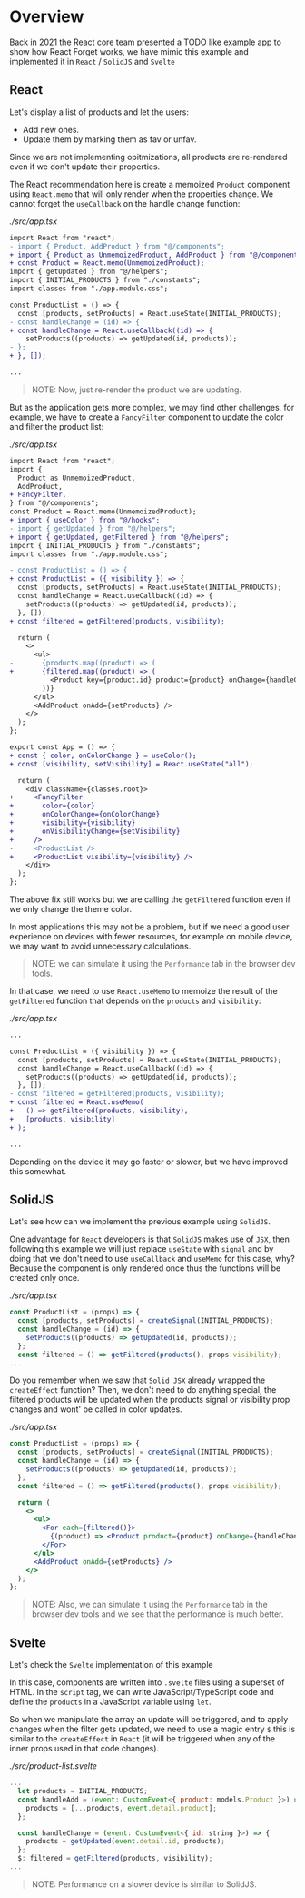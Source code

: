 # Overview

Back in 2021 the React core team presented a TODO like example app to show how React Forget works, we have mimic this example and implemented it in `React` / `SolidJS` and `Svelte`

## React

Let's display a list of products and let the users:

- Add new ones.
- Update them by marking them as fav or unfav.

Since we are not implementing opitmizations, all products are re-rendered even if we don't update their properties.

The React recommendation here is create a memoized `Product` component using `React.memo` that will only render when the properties change. We cannot forget the `useCallback` on the handle change function:

_./src/app.tsx_

```diff
import React from "react";
- import { Product, AddProduct } from "@/components";
+ import { Product as UnmemoizedProduct, AddProduct } from "@/components";
+ const Product = React.memo(UnmemoizedProduct);
import { getUpdated } from "@/helpers";
import { INITIAL_PRODUCTS } from "./constants";
import classes from "./app.module.css";

const ProductList = () => {
  const [products, setProducts] = React.useState(INITIAL_PRODUCTS);
- const handleChange = (id) => {
+ const handleChange = React.useCallback((id) => {
    setProducts((products) => getUpdated(id, products));
- };
+ }, []);

...
```

> NOTE: Now, just re-render the product we are updating.

But as the application gets more complex, we may find other challenges, for example, we have to create a `FancyFilter` component to update the color and filter the product list:

_./src/app.tsx_

```diff
import React from "react";
import {
  Product as UnmemoizedProduct,
  AddProduct,
+ FancyFilter,
} from "@/components";
const Product = React.memo(UnmemoizedProduct);
+ import { useColor } from "@/hooks";
- import { getUpdated } from "@/helpers";
+ import { getUpdated, getFiltered } from "@/helpers";
import { INITIAL_PRODUCTS } from "./constants";
import classes from "./app.module.css";

- const ProductList = () => {
+ const ProductList = ({ visibility }) => {  
  const [products, setProducts] = React.useState(INITIAL_PRODUCTS);
  const handleChange = React.useCallback((id) => {
    setProducts((products) => getUpdated(id, products));
  }, []);
+ const filtered = getFiltered(products, visibility);

  return (
    <>
      <ul>
-       {products.map((product) => (
+       {filtered.map((product) => (
          <Product key={product.id} product={product} onChange={handleChange} />
        ))}
      </ul>
      <AddProduct onAdd={setProducts} />
    </>
  );
};

export const App = () => {
+ const { color, onColorChange } = useColor();
+ const [visibility, setVisibility] = React.useState("all");

  return (
    <div className={classes.root}>
+     <FancyFilter
+       color={color}
+       onColorChange={onColorChange}
+       visibility={visibility}
+       onVisibilityChange={setVisibility}
+     />
-     <ProductList />
+     <ProductList visibility={visibility} />
    </div>
  );
};

```

The above fix still works but we are calling the `getFiltered` function even if we only change the theme color.

In most applications this may not be a problem, but if we need a good user experience on devices with fewer resources, for example on mobile device, we may want to avoid unnecessary calculations.

> NOTE: we can simulate it using the `Performance` tab in the browser dev tools.

In that case, we need to use `React.useMemo` to memoize the result of the `getFiltered` function that depends on the `products` and `visibility`:

_./src/app.tsx_

```diff
...

const ProductList = ({ visibility }) => {
  const [products, setProducts] = React.useState(INITIAL_PRODUCTS);
  const handleChange = React.useCallback((id) => {
    setProducts((products) => getUpdated(id, products));
  }, []);
- const filtered = getFiltered(products, visibility);
+ const filtered = React.useMemo(
+   () => getFiltered(products, visibility),
+   [products, visibility]
+ );

...

```

Depending on the device it may go faster or slower, but we have improved this somewhat.

## SolidJS

Let's see how can we implement the previous example using `SolidJS`.

One advantage for `React` developers is that `SolidJS` makes use of `JSX`, then following this example we will just replace `useState` with `signal` and by doing that we don't need to use `useCallback` and `useMemo` for this case, why? Because the component is only rendered once thus the functions will be created only once.

_./src/app.tsx_

```jsx
const ProductList = (props) => {
  const [products, setProducts] = createSignal(INITIAL_PRODUCTS);
  const handleChange = (id) => {
    setProducts((products) => getUpdated(id, products));
  };
  const filtered = () => getFiltered(products(), props.visibility);
...

```

Do you remember when we saw that `Solid JSX` already wrapped the `createEffect` function? Then, we don't need to do anything special, the filtered products will be updated when the products signal or visibility prop changes and wont' be called in color updates.

_./src/app.tsx_

```jsx
const ProductList = (props) => {
  const [products, setProducts] = createSignal(INITIAL_PRODUCTS);
  const handleChange = (id) => {
    setProducts((products) => getUpdated(id, products));
  };
  const filtered = () => getFiltered(products(), props.visibility);

  return (
    <>
      <ul>
        <For each={filtered()}>
          {(product) => <Product product={product} onChange={handleChange} />}
        </For>
      </ul>
      <AddProduct onAdd={setProducts} />
    </>
  );
};
```

> NOTE: Also, we can simulate it using the `Performance` tab in the browser dev tools and we see that the performance is much better.

## Svelte

Let's check the `Svelte` implementation of this example

In this case, components are written into `.svelte` files using a superset of HTML. In the `script` tag, we can write JavaScript/TypeScript code and define the `products` in a JavaScript variable using `let`.

So when we manipulate the array an update will be triggered, and to apply changes when the filter gets updated, we need to use a magic entry `$` this is similar to the `createEffect` in `React` (it will be triggered when any of the inner props used in that code changes).

_./src/product-list.svelte_

```js
...
  let products = INITIAL_PRODUCTS;
  const handleAdd = (event: CustomEvent<{ product: models.Product }>) => {
    products = [...products, event.detail.product];
  };

  const handleChange = (event: CustomEvent<{ id: string }>) => {
    products = getUpdated(event.detail.id, products);
  };
  $: filtered = getFiltered(products, visibility);
...

```

> NOTE: Performance on a slower device is similar to SolidJS.
